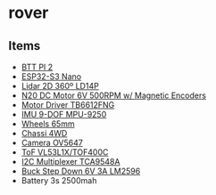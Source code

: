 # rover

## Items

- [BTT PI 2](https://pt.aliexpress.com/item/1005006869449371.html?spm=a2g0o.order_list.order_list_main.5.6ecdcaa4VrRXkU&gatewayAdapt=glo2bra)
- [ESP32-S3 Nano](https://pt.aliexpress.com/item/1005007291319086.html?spm=a2g0o.order_list.order_list_main.35.6ecdcaa4UuJD2Q&gatewayAdapt=glo2bra)
- [Lidar 2D 360º LD14P](https://pt.aliexpress.com/item/1005008670123046.html?spm=a2g0o.order_list.order_list_main.55.6ecdcaa4UuJD2Q&gatewayAdapt=glo2bra)
- [N20 DC Motor 6V 500RPM w/ Magnetic Encoders](https://pt.aliexpress.com/item/1005004999529855.html?spm=a2g0o.order_list.order_list_main.30.6ecdcaa4UuJD2Q&gatewayAdapt=glo2bra)
- [Motor Driver TB6612FNG](https://pt.aliexpress.com/item/1005005756666126.html?spm=a2g0o.productlist.main.1.5a294de9Wc5ZRX&algo_pvid=71cd1b4f-b381-424e-9564-99293b590a05&algo_exp_id=71cd1b4f-b381-424e-9564-99293b590a05-0&pdp_ext_f=%7B%22order%22%3A%22671%22%2C%22eval%22%3A%221%22%2C%22fromPage%22%3A%22search%22%7D&pdp_npi=6%40dis%21BRL%217.62%217.62%21%21%211.29%211.29%21%402101f4c117603634409795074ee678%2112000034243349943%21sea%21BR%212609103932%21X%211%210%21n_tag%3A-29919%3Bd%3Ab6a655b5%3Bm03_new_user%3A-29895&curPageLogUid=zUc4WJsNfxLW&utparam-url=scene%3Asearch%7Cquery_from%3A%7Cx_object_id%3A1005005756666126%7C_p_origin_prod%3A)
- [IMU 9-DOF MPU-9250](https://pt.aliexpress.com/item/1005007986288616.html?spm=a2g0o.order_list.order_list_main.5.6ecdcaa4UuJD2Q&gatewayAdapt=glo2bra)
- [Wheels 65mm](https://pt.aliexpress.com/item/1005005293126427.html?spm=a2g0o.order_list.order_list_main.25.6ecdcaa4UuJD2Q&gatewayAdapt=glo2bra)
- [Chassi 4WD](https://pt.aliexpress.com/item/1005007026658421.html?spm=a2g0o.order_list.order_list_main.10.6ecdcaa4UuJD2Q&gatewayAdapt=glo2bra)
- [Camera OV5647](https://pt.aliexpress.com/item/1005006279352733.html?spm=a2g0o.productlist.main.4.56ff7acaNgMLwa&algo_pvid=590cb42b-17bc-4a75-8a59-095083667ec9&algo_exp_id=590cb42b-17bc-4a75-8a59-095083667ec9-3&pdp_ext_f=%7B%22order%22%3A%22160%22%2C%22eval%22%3A%221%22%2C%22fromPage%22%3A%22search%22%7D&pdp_npi=6%40dis%21BRL%2150.78%2115.41%21%21%2161.37%2118.63%21%402101f43717603634664327876eb2c9%2112000036586833896%21sea%21BR%212609103932%21X%211%210%21n_tag%3A-29919%3Bd%3Ab6a655b5%3Bm03_new_user%3A-29895%3BpisId%3A5000000189119060&curPageLogUid=QsAUfhIPxS6e&utparam-url=scene%3Asearch%7Cquery_from%3A%7Cx_object_id%3A1005006279352733%7C_p_origin_prod%3A)
- [ToF VL53L1X/TOF400C](https://pt.aliexpress.com/item/1005009534829792.html?spm=a2g0o.order_list.order_list_main.15.6ecdcaa4UuJD2Q&gatewayAdapt=glo2bra)
- [I2C Multiplexer TCA9548A](https://pt.aliexpress.com/item/1005004996004241.html?spm=a2g0o.order_list.order_list_main.40.6ecdcaa4UuJD2Q&gatewayAdapt=glo2bra)
- [Buck Step Down 6V 3A LM2596](https://pt.aliexpress.com/item/1005004904872120.html?spm=a2g0o.productlist.main.1.247aQ8EzQ8EzIh&algo_pvid=fa976dd3-413a-4973-a478-7f35917bc933&algo_exp_id=fa976dd3-413a-4973-a478-7f35917bc933-0&pdp_ext_f=%7B%22order%22%3A%224486%22%2C%22eval%22%3A%221%22%2C%22fromPage%22%3A%22search%22%7D&pdp_npi=6%40dis%21BRL%219.05%219.05%21%21%211.52%211.52%21%402103245417604675374551769ecefd%2112000030968453860%21sea%21BR%212609103932%21X%211%210%21n_tag%3A-29919%3Bd%3Ab6a655b5%3Bm03_new_user%3A-29895&curPageLogUid=z1bw25fOyK5P&utparam-url=scene%3Asearch%7Cquery_from%3A%7Cx_object_id%3A1005004904872120%7C_p_origin_prod%3A)
- Battery 3s 2500mah